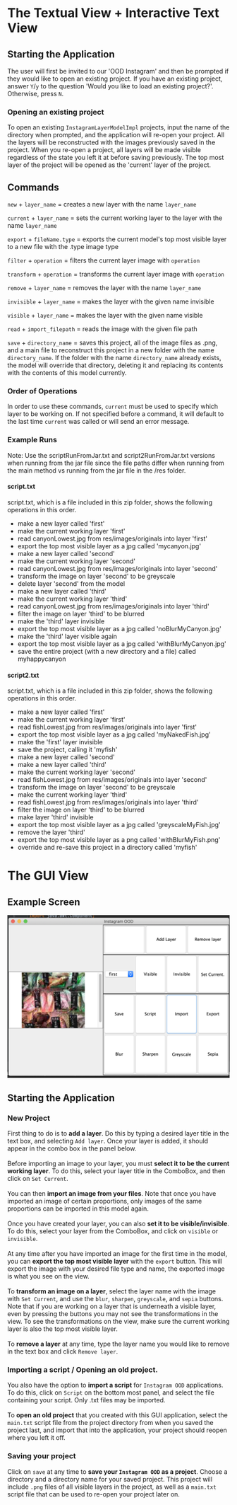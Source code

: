 # The Textual View + Interactive Text View
## Starting the Application
The user will first be invited to our 'OOD Instagram' and then be prompted if they would like
to open an existing project. If you have an existing project, answer `Y`/`y` to the question
'Would you like to load an existing project?'. Otherwise, press `N`.

### Opening an existing project
To open an existing `InstagramLayerModelImpl` projects, input the name of the directory when prompted,
and the application will re-open your project. All the layers will be reconstructed with the images
previously saved in the project. When you re-open a project, all layers will be made visible regardless
of the state you left it at before saving previously. The top most layer of the project will be opened
as the 'current' layer of the project. 

## Commands
`new` + `layer_name` = creates a new layer with the name `layer_name`

`current` + `layer_name` = sets the current working layer to the layer with the name `layer_name`

`export` + `fileName.type` = exports the current model's top most visible layer to a new file with the .type image type

`filter` + `operation` = filters the current layer image with `operation`

`transform` + `operation` = transforms the current layer image with `operation`

`remove` + `layer_name` = removes the layer with the name `layer_name`

`invisible` + `layer_name` = makes the layer with the given name invisible

`visible` + `layer_name` = makes the layer with the given name visible

`read` + `import_filepath` = reads the image with the given file path

`save` + `directory_name` = saves this project, all of the image files as .png, and a main file
to reconstruct this project in a new folder with the name `directory_name`. If the folder with the name `directory_name` already exists,
the model will override that directory, deleting it and replacing its contents with the contents of 
this model currently.

### Order of Operations
In order to use these commands, `current` must be used to specify which layer to be working on. 
If not specified before a command, it will default to the last time `current` was called or will send 
an error message.

### Example Runs
Note: Use the scriptRunFromJar.txt and script2RunFromJar.txt versions when running from the jar 
file since the file paths differ when running from the main method vs running from the jar file in the
/res folder.
#### script.txt
script.txt, which is a file included in this zip folder, shows the following operations in this order.
- make a new layer called 'first'
- make the current working layer 'first'
- read canyonLowest.jpg from res/images/originals into layer 'first'
- export the top most visible layer as a jpg called 'mycanyon.jpg'
- make a new layer called 'second'
- make the current working layer 'second'
- read canyonLowest.jpg from res/images/originals into layer 'second'
- transform the image on layer 'second' to be greyscale
- delete layer 'second' from the model
- make a new layer called 'third'
- make the current working layer 'third'
- read canyonLowest.jpg from res/images/originals into layer 'third'
- filter the image on layer 'third' to be blurred
- make the 'third' layer invisible
- export the top most visible layer as a jpg called 'noBlurMyCanyon.jpg'
- make the 'third' layer visible again
- export the top most visible layer as a jpg called 'withBlurMyCanyon.jpg'
- save the entire project (with a new directory and a file) called myhappycanyon

#### script2.txt
script.txt, which is a file included in this zip folder, shows the following operations in this order.
- make a new layer called 'first'
- make the current working layer 'first'
- read fishLowest.jpg from res/images/originals into layer 'first'
- export the top most visible layer as a jpg called 'myNakedFish.jpg'
- make the 'first' layer invisible
- save the project, calling it 'myfish'  
- make a new layer called 'second'
- make a new layer called 'third'
- make the current working layer 'second'
- read fishLowest.jpg from res/images/originals into layer 'second'
- transform the image on layer 'second' to be greyscale
- make the current working layer 'third'
- read fishLowest.jpg from res/images/originals into layer 'third'
- filter the image on layer 'third' to be blurred
- make layer 'third' invisible
- export the top most visible layer as a jpg called 'greyscaleMyFish.jpg'
- remove the layer 'third'
- export the top most visible layer as a png called 'withBlurMyFish.png'
- override and re-save this project in a directory called 'myfish'

# The GUI View
## Example Screen
![](res/ExampleScreenshot.png)
## Starting the Application
### New Project
First thing to do is to **add a layer**. Do this by typing a desired layer title in the text box, and selecting `Add layer`. Once your layer is added, it should appear in the combo box in the panel below. <br><br>
Before importing an image to your layer, you must **select it to be the current working layer**. To do this, select your layer title in the ComboBox, and then click on `Set Current`. <br><br> 
You can then **import an image from your files**. Note that once you have imported an image of certain proportions, only images of the same proportions can be imported in this model again. <br><br>
Once you have created your layer, you can also **set it to be visible/invisible**. To do this, select your layer from the ComboBox, and click on `visible` or `invisible`. <br><br>
At any time after you have imported an image for the first time in the model, you can **export the top most visible layer** with the `export` button. This will export the image with your desired file type and name, the exported image is what you see on the view. <br><br>
To **transform an image on a layer**, select the layer name with the image with `Set Current`, and use the `blur`, `sharpen`, `greyscale`, and `sepia` buttons. Note that if you are working on a layer that is underneath a visible layer, even by pressing the buttons you may not see the transformations in the view. To see the transformations on the view, make sure the current working layer is also the top most visible layer. <br><br>
To **remove a layer** at any time, type the layer name you would like to remove in the text box and click `Remove layer`. 
### Importing a script / Opening an old project.
You also have the option to **import a script** for `Instagram OOD` applications. To do this, click on `Script` on the bottom most panel, and select the file containing your script. Only .txt files may be imported. <br><br>
To **open an old project** that you created with this GUI application, select the `main.txt` script file from the project directory from when you saved the project last, and import that into the application, your project should reopen where you left it off.
### Saving your project
Click on `save` at any time to **save your `Instagram OOD` as a project**. Choose a directory and a directory name for your saved project. This project will include `.png` files of all visible layers in the project, as well as a `main.txt` script file that can be used to re-open your project later on. 
